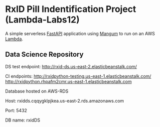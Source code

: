 # RxID Pill Indentification Project (Lambda-Labs12)


A simple serverless [FastAPI](https://fastapi.tiangolo.com/) application using [Mangum](https://pypi.org/project/mangum/) to run on an AWS [Lambda](https://aws.amazon.com/lambda/).

## Data Science Repository

DS test endpoint: 
http://rxid-ds.us-east-2.elasticbeanstalk.com/

CI endpoints:
http://rxidpython-testing.us-east-1.elasticbeanstalk.com/
http://rxidpython.rhpafm2cmr.us-east-1.elasticbeanstalk.com


Database hosted on AWS-RDS

Host: rxidds.cqqygklpjkea.us-east-2.rds.amazonaws.com 

Port: 5432

DB name: rxidDS 
